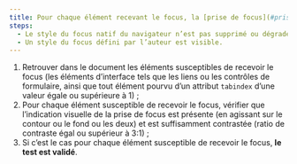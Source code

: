 ```yaml
---
title: Pour chaque élément recevant le focus, la [prise de focus](#prise-de-focus) vérifie-t-elle une de ces conditions ?
steps:
  - Le style du focus natif du navigateur n’est pas supprimé ou dégradé ;
  - Un style du focus défini par l’auteur est visible.
---
```


1. Retrouver dans le document les éléments susceptibles de recevoir le focus (les éléments d’interface tels que les liens ou les contrôles de formulaire, ainsi que tout élément pourvu d’un attribut `tabindex` d’une valeur égale ou supérieure à 1) ;
2. Pour chaque élément susceptible de recevoir le focus, vérifier que l’indication visuelle de la prise de focus est présente (en agissant sur le contour ou le fond ou les deux) et est suffisamment contrastée (ratio de contraste égal ou supérieur à 3:1) ;
3. Si c’est le cas pour chaque élément susceptible de recevoir le focus, **le test est validé**.
